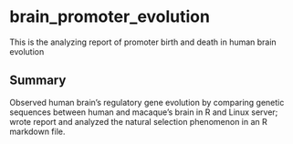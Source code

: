 # brain_promoter_evolution
This is the analyzing report of promoter birth and death in human brain evolution

## Summary
Observed human brain’s regulatory gene evolution by comparing genetic sequences between human and macaque’s brain in R and Linux server; wrote report and analyzed the natural selection phenomenon in an R markdown file.